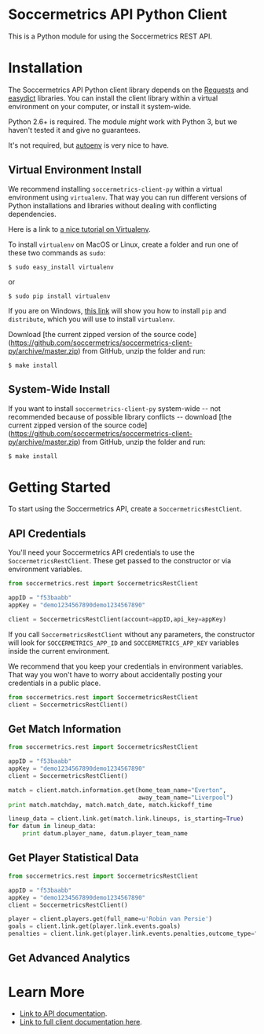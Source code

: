 Soccermetrics API Python Client
===============================

This is a Python module for using the Soccermetrics REST API.

# Installation

The Soccermetrics API Python client library depends on the
[Requests](http://docs.python-requests.org/en/latest/) and
[easydict](http://pypi.python.org/pypi/easydict/) libraries.  You can install
the client library within a virtual environment on your computer, or install
it system-wide.

Python 2.6+ is required.  The module *might* work with Python 3, but we
haven't tested it and give no guarantees.

It's not required, but [autoenv](https://github.com/kennethreitz/autoenv) is
very nice to have.

## Virtual Environment Install

We recommend installing `soccermetrics-client-py` within a virtual environment
using `virtualenv`.  That way you can run different versions of Python
installations and libraries without dealing with conflicting dependencies.

Here is a link to [a nice tutorial on Virtualenv](http://simononsoftware.com/virtualenv-tutorial/).

To install `virtualenv` on MacOS or Linux, create a folder and run one of these
two commands as `sudo`:

    $ sudo easy_install virtualenv

or

    $ sudo pip install virtualenv

If you are on Windows, [this link](http://flask.pocoo.org/docs/installation/#windows-easy-install)
will show you how to install `pip` and `distribute`, which you will use to
install `virtualenv`.

Download [the current zipped version of the source code]
(https://github.com/soccermetrics/soccermetrics-client-py/archive/master.zip)
from GitHub, unzip the folder and run:

    $ make install

## System-Wide Install

If you want to install `soccermetrics-client-py` system-wide -- not recommended
because of possible library conflicts -- download
[the current zipped version of the source code]
(https://github.com/soccermetrics/soccermetrics-client-py/archive/master.zip)
from GitHub, unzip the folder and run:

    $ make install

# Getting Started

To start using the Soccermetrics API, create a `SoccermetricsRestClient`.

## API Credentials

You'll need your Soccermetrics API credentials to use the `SoccermetricsRestClient`.
These get passed to the constructor or via environment variables.

```python
from soccermetrics.rest import SoccermetricsRestClient

appID = "f53baabb"
appKey = "demo1234567890demo1234567890"

client = SoccermetricsRestClient(account=appID,api_key=appKey)
```

If you call `SoccermetricsRestClient` without any parameters, the constructor
will look for `SOCCERMETRICS_APP_ID` and `SOCCERMETRICS_APP_KEY` variables
inside the current environment.

We recommend that you keep your credentials in environment variables.
That way you won't have to worry about accidentally posting your credentials
in a public place.

```python
from soccermetrics.rest import SoccermetricsRestClient
client = SoccermetricsRestClient()
```

## Get Match Information

```python
from soccermetrics.rest import SoccermetricsRestClient

appID = "f53baabb"
appKey = "demo1234567890demo1234567890"
client = SoccermetricsRestClient()

match = client.match.information.get(home_team_name="Everton",
                                     away_team_name="Liverpool")
print match.matchday, match.match_date, match.kickoff_time

lineup_data = client.link.get(match.link.lineups, is_starting=True)
for datum in lineup_data:
    print datum.player_name, datum.player_team_name
```

## Get Player Statistical Data

```python
from soccermetrics.rest import SoccermetricsRestClient

appID = "f53baabb"
appKey = "demo1234567890demo1234567890"
client = SoccermetricsRestClient()

player = client.players.get(full_name=u'Robin van Persie')
goals = client.link.get(player.link.events.goals)
penalties = client.link.get(player.link.events.penalties,outcome_type="Goal")
```

## Get Advanced Analytics

# Learn More

* [Link to API documentation](http://soccermetrics.github.io/fmrd-summary-api).
* [Link to full client documentation here](http://soccermetrics.github.io/soccermetrics-client-py).